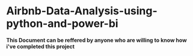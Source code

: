 # Airbnb-Data-Analysis-using-python-and-power-bi
**This Document can be reffered by anyone who are willing to know how i've completed this project**
